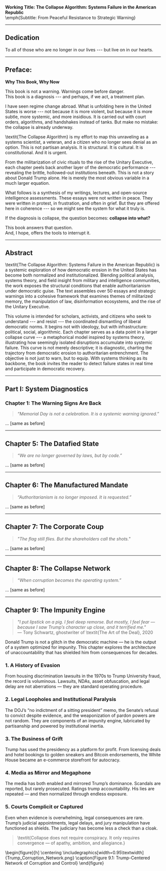**Working Title:**
**The Collapse Algorithm: Systems Failure in the American Republic**  
\emph{Subtitle: From Peaceful Resistance to Strategic Warning}

---

## Dedication

To all of those who are no longer in our lives --- but live on in our hearts.

---

## Preface:  
**Why This Book, Why Now**

This book is not a warning. Warnings come before danger.  
This book is a diagnosis --- and perhaps, if we act, a treatment plan.

I have seen regime change abroad. What is unfolding here in the United States is worse --- not because it is more violent, but because it is more subtle, more systemic, and more insidious. It is carried out with court orders, algorithms, and handshakes instead of tanks. But make no mistake: the collapse is already underway.

\textit{The Collapse Algorithm} is my effort to map this unraveling as a systems scientist, a veteran, and a citizen who no longer sees denial as an option. This is not partisan analysis. It is structural. It is cultural. It is constitutional. And it is urgent.

From the militarization of civic rituals to the rise of the Unitary Executive, each chapter peels back another layer of the democratic performance --- revealing the brittle, hollowed-out institutions beneath. This is not a story about Donald Trump alone. He is merely the most obvious variable in a much larger equation.

What follows is a synthesis of my writings, lectures, and open-source intelligence assessments. These essays were not written in peace. They were written in protest, in frustration, and often in grief. But they are offered here in coherence --- so we might see the system for what it truly is.

If the diagnosis is collapse, the question becomes: **collapse into what?**

This book answers that question.  
And, I hope, offers the tools to interrupt it.

---

## Abstract

\textit{The Collapse Algorithm: Systems Failure in the American Republic} is a systemic exploration of how democratic erosion in the United States has become both normalized and institutionalized. Blending political analysis, systems theory, and field insight from military and intelligence communities, the work exposes the structural conditions that enable authoritarianism under democratic guise. The text assembles over 50 essays and strategic warnings into a cohesive framework that examines themes of militarized memory, the manipulation of law, disinformation ecosystems, and the rise of the Unitary Executive.

This volume is intended for scholars, activists, and citizens who seek to understand --- and resist --- the coordinated dismantling of liberal democratic norms. It begins not with ideology, but with infrastructure: political, social, algorithmic. Each chapter serves as a data point in a larger collapse curve --- a metaphorical model inspired by systems theory, illustrating how seemingly isolated disruptions accumulate into systemic failure. This curve is not merely descriptive; it is diagnostic, charting the trajectory from democratic erosion to authoritarian entrenchment. The objective is not just to warn, but to equip. With systems thinking as its backbone, the book invites the reader to detect failure states in real time and participate in democratic recovery.

---

## Part I: System Diagnostics

### Chapter 1: The Warning Signs Are Back

> _“Memorial Day is not a celebration. It is a systemic warning ignored.”_

... [same as before]

---

## Chapter 5: The Datafied State

> _“We are no longer governed by laws, but by code.”_

... [same as before]

---

## Chapter 6: The Manufactured Mandate

> _“Authoritarianism is no longer imposed. It is requested.”_

... [same as before]

---

## Chapter 7: The Corporate Coup

> _"The flag still flies. But the shareholders call the shots."_

... [same as before]

---

## Chapter 8: The Collapse Network

> _“When corruption becomes the operating system.”_

... [same as before]

---

## Chapter 9: The Impunity Engine

> _"I put lipstick on a pig. I feel deep remorse. But mostly, I feel fear — because I saw Trump’s character up close, and it terrified me."_  
— Tony Schwartz, ghostwriter of \textit{The Art of the Deal}, 2020

Donald Trump is not a glitch in the democratic machine — he is the output of a system optimized for impunity. This chapter explores the architecture of unaccountability that has shielded him from consequences for decades.

### 1. A History of Evasion
From housing discrimination lawsuits in the 1970s to Trump University fraud, the record is voluminous. Lawsuits, NDAs, asset obfuscation, and legal delay are not aberrations — they are standard operating procedure.

### 2. Legal Loopholes and Institutional Paralysis
The DOJ’s “no indictment of a sitting president” memo, the Senate’s refusal to convict despite evidence, and the weaponization of pardon powers are not random. They are components of an impunity engine, lubricated by partisanship and powered by institutional inertia.

### 3. The Business of Grift
Trump has used the presidency as a platform for profit. From licensing deals and hotel bookings to golden sneakers and Bitcoin endorsements, the White House became an e-commerce storefront for autocracy.

### 4. Media as Mirror and Megaphone
The media has both enabled and mirrored Trump’s dominance. Scandals are reported, but rarely prosecuted. Ratings trump accountability. His lies are repeated — and then normalized through endless exposure.

### 5. Courts Complicit or Captured
Even when evidence is overwhelming, legal consequences are rare. Trump’s judicial appointments, legal delays, and jury manipulation have functioned as shields. The judiciary has become less a check than a cloak.

> \textit{Collapse does not require conspiracy. It only requires convergence — of apathy, ambition, and allegiance.}

\begin{figure}[h]
  \centering
  \includegraphics[width=0.95\textwidth]{Trump_Corruption_Network.png}
  \caption{Figure 9.1: Trump-Centered Network of Corruption and Control}
\end{figure}

